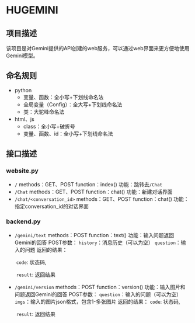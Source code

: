 # HUGEMINI

## 项目描述

该项目是对Gemini提供的API创建的web服务，可以通过web界面来更方便地使用Gemini模型。

## 命名规则

- python
    - 变量、函数：全小写+下划线命名法
    - 全局变量（Config）：全大写+下划线命名法
    - 类：大驼峰命名法
- html、js
	- class：全小写+破折号
	- 变量、函数、id：全小写+下划线命名法

## 接口描述

### website.py

- `/`
  methods：GET、POST
  function：index()
  功能：跳转去`/Chat`
- `/Chat`
  methods：GET、POST
  function：chat()
  功能：新建对话界面
- `/chat/<conversation_id>`
  methods：GET、POST
  function：chat()
  功能：指定conversation_id的对话界面

### backend.py

- `/gemini/text`
  methods：POST
  function：text()
  功能：输入问题返回Gemini的回答
  POST参数：
  	`history`：消息历史（可以为空）
  	`question`：输入的问题
  返回的结果：
  
  ​	`code`: 状态码,
  
  ​	`result`: 返回结果
  
- `/gemini/version`
  methods：POST
  function：version()
  功能：输入图片和问题返回Gemini的回答
  POST参数：
  	`question`：输入的问题（可以为空）
  	`imgs`：输入的图片json格式，包含1-多张图片
  返回的结果：
  	`code`: 状态码,

  ​	`result`: 返回结果
